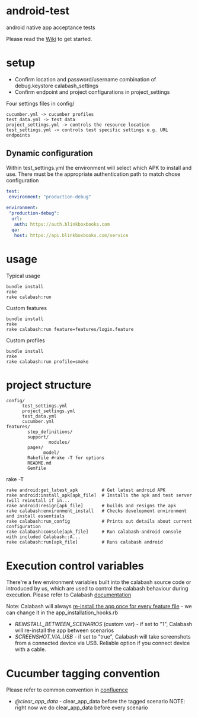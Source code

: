 android-test
============

android native app acceptance tests

Please read the [Wiki](../../wiki) to get started.


setup
=====
- Confirm location and password/username combination of debug.keystore calabash_settings
- Confirm endpoint and project configurations in project_settings

Four settings files in config/
```
cucumber.yml -> cucumber profiles
test_data.yml -> test data
project_settings.yml -> controls the resource location
test_settings.yml -> controls test specific settings e.g. URL endpoints
```
Dynamic configuration
---------------------
Within test_settings.yml the environment will select which APK to install and use.
There must be the appropriate authentication path to match chose configuration


```yaml
test:
 environment: "production-debug"
 
environment:
 "production-debug":
  url:
   auth: https://auth.blinkboxbooks.com
  qa:
   host: https://api.blinkboxbooks.com/service
```
usage
=====

Typical usage
```
bundle install
rake 
rake calabash:run
```

Custom features
```
bundle install
rake 
rake calabash:run feature=features/login.feature
```

Custom profiles
```
bundle install
rake 
rake calabash:run profile=smoke
```

project structure
================

```shell
config/
	  test_settings.yml
	  project_settings.yml
	  test_data.yml
	  cucumber.yml
features/
		step_definitions/
		support/
				modules/
		pages/
		      model/
		Rakefile #rake -T for options
		README.md
		Gemfile
```

rake -T
```
rake android:get_latest_apk         # Get latest android APK
rake android:install_apk[apk_file]  # Installs the apk and test server (will reinstall if in...
rake android:resign[apk_file]       # builds and resigns the apk
rake calabash:environment_install   # Checks development environment and install essentials
rake calabash:run_config            # Prints out details about current configuration
rake calabash:console[apk_file]     # Run calabash-android console with included Calabash::A...
rake calabash:run[apk_file]         # Runs calabash android
```

Execution control variables
===========================
There're a few environment variables built into the calabash source code or introduced by us, which are used to control
 the calabash behaviour during execution. Please refer to Calabash [documentation](https://github.com/calabash/calabash-android/blob/master/ruby-gem/ENVIRONMENT_VARIABLES.md)
 
 Note: Calabash will always [re-install the app once for every feature file](https://git.mobcastdev.com/TEST/android-test/blob/master/features/support/hooks/app_installation_hooks.rb#L18) - we can change it in the app_installation_hooks.rb

- *REINSTALL_BETWEEN_SCENARIOS* (custom var) - if set to "1", Calabash will re-install the app between scenarios
- *SCREENSHOT_VIA_USB* - if set to "true", Calabash will take screenshots from a connected device via USB. Reliable option if you connect device with a cable.

Cucumber tagging convention
===========================
Please refer to common convention in [confluence](http://jira.blinkbox.local/confluence/display/TEST/Cucumber+Tags+Convention)
- *@clear_app_data* - clear_app_data before the tagged scenario
NOTE: right now we do clear_app_data before every scenario
